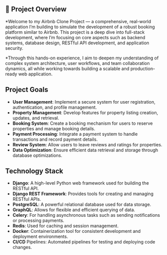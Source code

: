 ## 🏡 Project Overview
*Welcome to my Airbnb Clone Project — a comprehensive, real-world application I’m building to simulate the development of a robust booking platform similar to Airbnb. This project is a deep dive into full-stack development, where I’m focusing on core aspects such as backend systems, database design, RESTful API development, and application security.

*Through this hands-on experience, I aim to deepen my understanding of complex system architecture, user workflows, and team collaboration dynamics, all while working towards building a scalable and production-ready web application.

## Project Goals

- **User Management**: Implement a secure system for user registration, authentication, and profile management.
- **Property Management**: Develop features for property listing creation, updates, and retrieval.
- **Booking System**: Create a booking mechanism for users to reserve properties and manage booking details.
- **Payment Processing**: Integrate a payment system to handle transactions and record payment details.
- **Review System**: Allow users to leave reviews and ratings for properties.
- **Data Optimization**: Ensure efficient data retrieval and storage through database optimizations.

## Technology Stack

- **Django**: A high-level Python web framework used for building the RESTful API.
- **Django REST Framework**: Provides tools for creating and managing RESTful APIs.
- **PostgreSQL**: A powerful relational database used for data storage.
- **GraphQL**: Allows for flexible and efficient querying of data.
- **Celery**: For handling asynchronous tasks such as sending notifications or processing payments.
- **Redis**: Used for caching and session management.
- **Docker**: Containerization tool for consistent development and deployment environments.
- **CI/CD** Pipelines: Automated pipelines for testing and deploying code changes.